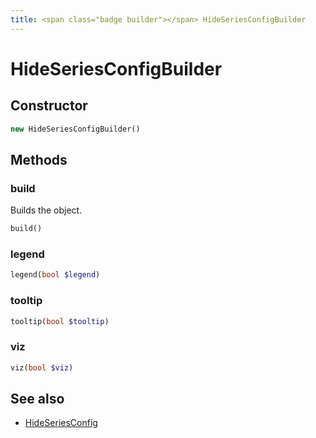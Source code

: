 ```yaml
---
title: <span class="badge builder"></span> HideSeriesConfigBuilder
---
```

# <span class="badge builder"></span> HideSeriesConfigBuilder

## Constructor

```php
new HideSeriesConfigBuilder()
```
## Methods

### <span class="badge object-method"></span> build

Builds the object.

```php
build()
```

### <span class="badge object-method"></span> legend

```php
legend(bool $legend)
```

### <span class="badge object-method"></span> tooltip

```php
tooltip(bool $tooltip)
```

### <span class="badge object-method"></span> viz

```php
viz(bool $viz)
```

## See also

 * <span class="badge object-type-class"></span> [HideSeriesConfig](./object-HideSeriesConfig.md)
